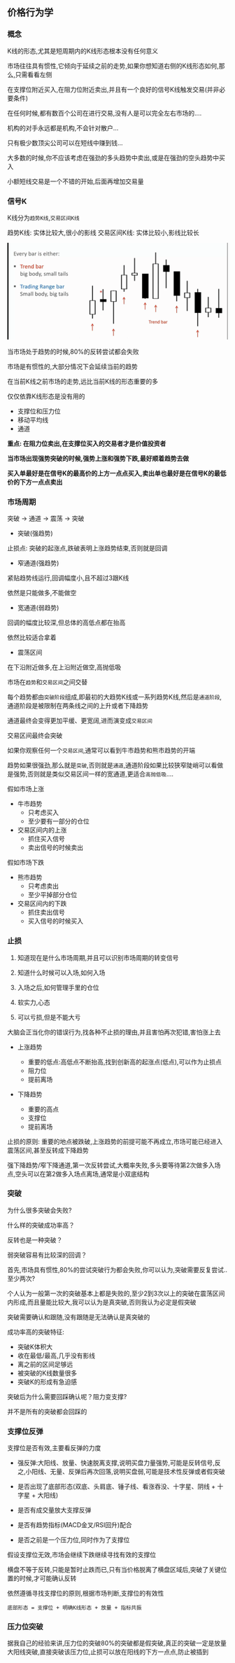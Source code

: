 ## 价格行为学

### 概念

K线的形态,尤其是短周期内的K线形态根本没有任何意义

市场往往具有惯性,它倾向于延续之前的走势,如果你想知道右侧的K线形态如何,那么,只需看看左侧

在支撑位附近买入,在阻力位附近卖出,并且有一个良好的信号K线触发交易(并非必要条件)

在任何时候,都有数百个公司在进行交易,没有人是可以完全左右市场的....

机构的对手永远都是机构,不会针对散户...

只有极少数顶尖公司可以在短线中赚到钱...

大多数的时候,你不应该考虑在强劲的多头趋势中卖出,或是在强劲的空头趋势中买入

小额短线交易是一个不错的开始,后面再增加交易量

### 信号K

K线分为`趋势K线`,`交易区间K线`

趋势K线: 实体比较大,很小的影线
交易区间K线: 实体比较小,影线比较长

![](./images/brooks/trendbar.png)


当市场处于趋势的时候,80%的反转尝试都会失败

市场是有惯性的,大部分情况下会延续当前的趋势

在当前K线之前市场的走势,远比当前K线的形态重要的多

仅仅依靠K线形态是没有用的

- 支撑位和压力位
- 移动平均线
- 通道

**重点: 在阻力位卖出,在支撑位买入的交易者才是价值投资者**

**当市场出现强势突破的时候,强势上涨和强势下跌,最好顺着趋势去做**

**买入单最好是在信号K的最高价的上方一点点买入,卖出单也最好是在信号K的最低价的下方一点点卖出**


### 市场周期

突破 -> 通道 -> 震荡 -> 突破

- 突破(强趋势)

止损点: 突破的起涨点,跌破表明上涨趋势结束,否则就是回调

- 窄通道(强趋势)

紧贴趋势线运行,回调幅度小,且不超过3跟K线

依然是只能做多,不能做空

- 宽通道(弱趋势)

回调的幅度比较深,但总体的高低点都在抬高

依然比较适合拿着

- 震荡区间

在下沿附近做多,在上沿附近做空,高抛低吸



市场在`趋势`和`交易区间`之间交替

每个趋势都由`突破阶段`组成,即最初的大趋势K线或一系列趋势K线,然后是`通道阶段`,通道阶段是被限制在两条线之间的上升或者下降趋势

通道最终会变得更加平缓、更宽阔,进而演变成`交易区间`

交易区间最终会突破

如果你观察任何一个`交易区间`,通常可以看到牛市趋势和熊市趋势的开端

趋势如果很强劲,那么就是`突破`,否则就是`通道`,通道阶段如果比较狭窄陡峭可以看做是强势,否则就是类似交易区间一样的宽通道,更适合`高抛低吸`....



假如市场上涨


- 牛市趋势
    - 只考虑买入
    - 至少要有一部分的仓位
- 交易区间内的上涨
    - 抓住买入信号
    - 卖出信号的时候卖出

假如市场下跌

- 熊市趋势
    - 只考虑卖出
    - 至少平掉部分仓位
- 交易区间内的下跌
    - 抓住卖出信号
    - 买入信号的时候买入


### 止损

1. 知道现在是什么市场周期,并且可以识别市场周期的转变信号

2. 知道什么时候可以入场,如何入场

3. 入场之后,如何管理手里的仓位

4. 软实力,心态

5. 可以亏损,但是不能大亏

大脑会正当化你的错误行为,找各种不止损的理由,并且害怕再次犯错,害怕涨上去


- 上涨趋势
    - 重要的低点:高低点不断抬高,找到创新高的起涨点(低点),可以作为止损点
    - 阻力位
    - 提前离场

- 下降趋势
    - 重要的高点
    - 支撑位
    - 提前离场

止损的原则: 重要的地点被跌破,上涨趋势的前提可能不再成立,市场可能已经进入震荡区间,甚至反转成下降趋势

强下降趋势/窄下降通道,第一次反转尝试,大概率失败,多头要等待第2次做多入场点,空头可以在第2做多入场点离场,通常是小双底结构

### 突破

为什么很多突破会失败?

什么样的突破成功率高？

反转也是一种突破？

弱突破容易有比较深的回调？


首先,市场具有惯性,80%的尝试突破行为都会失败,你可以认为,突破需要反复尝试..至少两次?

个人认为一般第一次的突破基本上都是失败的,至少2到3次以上的突破在震荡区间内形成,而且量能比较大,我可以认为是真突破,否则我认为必定是假突破



突破需要确认和跟随,没有跟随是无法确认是真突破的

成功率高的突破特征:

- 突破K体积大
- 收在最低/最高,几乎没有影线
- 离之前的区间足够远
- 被突破的K线数量很多
- 突破K的形成有急迫感


突破后为什么需要回踩确认呢？阻力变支撑?

并不是所有的突破都会回踩的




### 支撑位反弹

支撑位是否有效,主要看反弹的力度

- 强反弹:大阳线、放量、快速脱离支撑,说明买盘力量强势,可能是反转信号,反之,小阳线、无量、反弹后再次回落,说明买盘弱,可能是技术性反弹或者假突破

- 是否出现了底部形态(双底、头肩底、锤子线、看涨吞没、十字星、阴线 + 十字星 + 大阳线)
- 是否有成交量放大支撑反弹
- 是否有趋势指标(MACD金叉/RSI回升)配合
- 是否之前是一个压力位,同时作为了支撑位


假设支撑位无效,市场会继续下跌继续寻找有效的支撑位

横盘不等于反转,只能是暂时止跌而已,只有当价格脱离了横盘区域后,突破了关键位置的时候,才可能确认反转

依然遵循寻找支撑位的原则,根据市场判断,支撑位的有效性

`底部形态 = 支撑位 + 明确K线形态 + 放量 + 指标共振`


### 压力位突破

据我自己的经验来讲,压力位的突破80%的突破都是假突破,真正的突破一定是放量大阳线突破,直接突破该压力位,止损可以放在阳线的下方一点点,防止被插到














































































































































